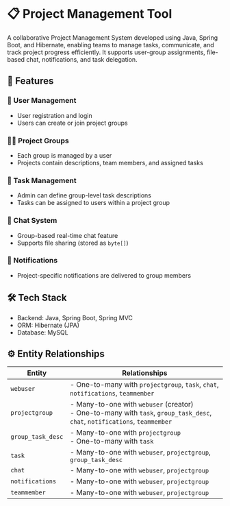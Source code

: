 # 📋 Project Management Tool

A collaborative Project Management System developed using Java, Spring Boot, and Hibernate, enabling teams to manage tasks, communicate, and track project progress efficiently. It supports user-group assignments, file-based chat, notifications, and task delegation.

## 🚀 Features

### 👥 User Management
- User registration and login
- Users can create or join project groups

### 🧑‍💻 Project Groups
- Each group is managed by a user
- Projects contain descriptions, team members, and assigned tasks

### 📌 Task Management
- Admin can define group-level task descriptions
- Tasks can be assigned to users within a project group

### 💬 Chat System
- Group-based real-time chat feature
- Supports file sharing (stored as `byte[]`)

### 🔔 Notifications
- Project-specific notifications are delivered to group members

## 🛠️ Tech Stack

- Backend: Java, Spring Boot, Spring MVC
- ORM: Hibernate (JPA)
- Database: MySQL 

## ⚙️ Entity Relationships

| Entity              | Relationships                                                                 |
|---------------------|------------------------------------------------------------------------------|
| `webuser`           | - One-to-many with `projectgroup`, `task`, `chat`, `notifications`, `teammember` |
| `projectgroup`      | - Many-to-one with `webuser` (creator) <br> - One-to-many with `task`, `group_task_desc`, `chat`, `notifications`, `teammember` |
| `group_task_desc`   | - Many-to-one with `projectgroup` <br> - One-to-many with `task`              |
| `task`              | - Many-to-one with `webuser`, `projectgroup`, `group_task_desc`              |
| `chat`              | - Many-to-one with `webuser`, `projectgroup`                                 |
| `notifications`     | - Many-to-one with `webuser`, `projectgroup`                                 |
| `teammember`        | - Many-to-one with `webuser`, `projectgroup`                                 |

